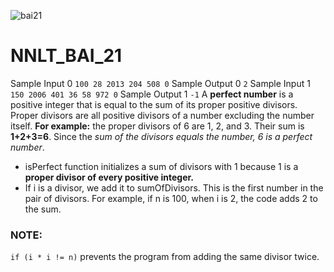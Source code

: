 ![bai21](bai21.png)
#  NNLT_BAI_21
Sample Input 0
```100 28 2013 204 508 0```
Sample Output 0
```2```
Sample Input 1
```150 2006 401 36 58 972 0```
Sample Output 1
```-1```
A **perfect number** is a positive integer that is equal to the sum of its proper positive divisors. Proper divisors are all positive divisors of a number excluding the number itself.
**For example:** the proper divisors of 6 are 1, 2, and 3. 
Their sum is **1+2+3=6**. Since the *sum of the divisors equals the number, 6 is a perfect number*.

- isPerfect function initializes a sum of divisors with 1 because 1 is a **proper divisor of every positive integer.**
- If i is a divisor, we add it to sumOfDivisors. This is the first number in the pair of divisors. For example, if n is 100, when i is 2, the code adds 2 to the sum.
### NOTE:
 ```if (i * i != n)``` prevents the program from adding the same divisor twice.
